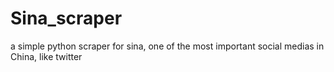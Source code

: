 # Sina_scraper
a simple python scraper for sina, one of the most important social medias in China, like twitter

